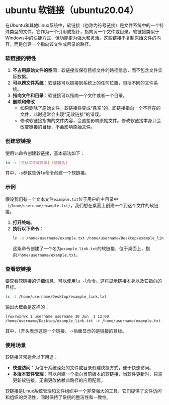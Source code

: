 # ubuntu 软链接（ubuntu20.04）

在Ubuntu和其他Linux系统中，软链接（也称为符号链接）是文件系统中的一个特殊类型的文件，它作为一个引用或指针，指向另一个文件或目录。软链接类似于Windows中的快捷方式，但功能更为强大和灵活。这些链接不复制原始文件的内容，而是创建一个指向该文件或目录的路径。

### 软链接的特性
1. **不占用原始文件的空间**：软链接仅保存目标文件的路径信息，而不包含文件实际数据。
2. **可以跨文件系统**：软链接可以链接到系统上的任何位置，包括不同的文件系统。
3. **指向文件和目录**：软链接可以指向一个文件或者一个目录。
4. **删除和修改**：
   - 如果删除了原始文件，软链接将变成“悬空”的，即链接指向一个不存在的文件，此时通常会出现“无效链接”的错误。
   - 修改软链接指向的文件内容，会直接影响原始文件。修改软链接本身只会改变链接的目标，不会影响原始文件。

### 创建软链接
使用`ln`命令创建软链接，基本语法如下：
```bash
ln -s [目标文件或目录] [链接名]
```
其中，`-s`参数告诉`ln`命令创建一个软链接。

### 示例
假设我们有一个文本文件`example.txt`位于用户的主目录中（`/home/username/example.txt`），我们想在桌面上创建一个到这个文件的软链接。

1. **打开终端**。
2. **执行以下命令**：
   ```bash
   ln -s /home/username/example.txt /home/username/Desktop/example_link.txt
   ```
   这条命令创建了一个名为`example_link.txt`的软链接，位于桌面上，指向`/home/username/example.txt`。

### 查看软链接
要查看软链接的详细信息，可以使用`ls -l`命令。这将显示链接本身以及它指向的目标。
```bash
ls -l /home/username/Desktop/example_link.txt
```
输出大概会是这样的：
```
lrwxrwxrwx 1 username username 30 Jun  1 12:00 /home/username/Desktop/example_link.txt -> /home/username/example.txt
```
其中，`l`开头表示这是一个链接，`->`后面显示的是链接的目标。

### 使用场景
软链接非常适合以下用途：
- **快速访问**：为位于系统深处的文件或目录创建快捷方式，便于快速访问。
- **多版本软件管理**：可以创建一个指向当前版本的软链接，当软件更新时，只需更新软链接，无需更改依赖此路径的应用配置。

软链接是Linux系统管理和文件组织中一个非常强大的工具，它们提供了文件访问和组织的灵活性，同时保持了系统的整洁性和一致性。
